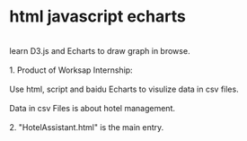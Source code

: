 # html javascript echarts
<br>learn D3.js and Echarts to draw graph in browse.</br>
<br>1. Product of Worksap Internship:</br>
<br>    Use html, script and baidu Echarts to visulize data in csv files. </br>
<br>    Data in csv Files is about hotel management.</br>
<br>2. "HotelAssistant.html" is the main entry.</br>

